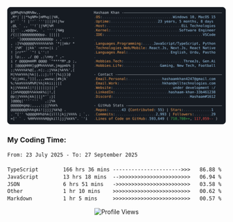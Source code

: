 <a href="https://github.com/HashaamKhan19/HashaamKhan19">
  <picture>
    <source media="(prefers-color-scheme: dark)" srcset="https://raw.githubusercontent.com/HashaamKhan19/HashaamKhan19/main/dark_mode.svg">
    <img alt="Hashaam Khan's GitHub Profile README" src="https://raw.githubusercontent.com/HashaamKhan19/HashaamKhan19/main/dark_mode.svg">
  </picture>
</a>

<h3>My Coding Time:</h1>
<!--START_SECTION:waka-->

```txt
From: 23 July 2025 - To: 27 September 2025

TypeScript        166 hrs 36 mins ---------------------->>>   86.88 %
JavaScript        13 hrs 18 mins  -->>>>>>>>>>>>>>>>>>>>>>>   06.94 %
JSON              6 hrs 51 mins   ->>>>>>>>>>>>>>>>>>>>>>>>   03.58 %
Other             1 hr 10 mins    >>>>>>>>>>>>>>>>>>>>>>>>>   00.62 %
Markdown          1 hr 5 mins     >>>>>>>>>>>>>>>>>>>>>>>>>   00.57 %
```

<!--END_SECTION:waka-->

<p align="center">
  <img src="https://komarev.com/ghpvc/?username=HashaamKhan19&color=grey&style=for-the-badge&abbreviated=true" alt="Profile Views"/>
</p>
